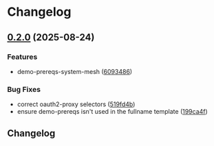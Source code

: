 # Changelog

## [0.2.0](https://github.com/Telicent-io/telicent-core-charts/compare/demo-prereqs-system-mesh-v0.1.0...demo-prereqs-system-mesh-v0.2.0) (2025-08-24)


### Features

* demo-prereqs-system-mesh ([6093486](https://github.com/Telicent-io/telicent-core-charts/commit/60934862b2b1aa9964b47189e26a19849622e098))


### Bug Fixes

* correct oauth2-proxy selectors ([519fd4b](https://github.com/Telicent-io/telicent-core-charts/commit/519fd4bfb7da44ac4247251ab880debf1f690e1e))
* ensure demo-prereqs isn't used in the fullname template ([199ca4f](https://github.com/Telicent-io/telicent-core-charts/commit/199ca4f59a675e5532570d12cf07d946ea58af8c))

## Changelog
